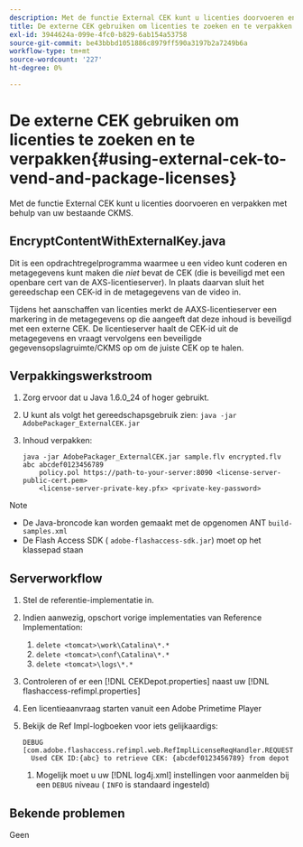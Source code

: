 ```yaml
---
description: Met de functie External CEK kunt u licenties doorvoeren en verpakken met behulp van uw bestaande CKMS.
title: De externe CEK gebruiken om licenties te zoeken en te verpakken
exl-id: 3944624a-099e-4fc0-b829-6ab154a53758
source-git-commit: be43bbbd1051886c8979ff590a3197b2a7249b6a
workflow-type: tm+mt
source-wordcount: '227'
ht-degree: 0%

---
```


# De externe CEK gebruiken om licenties te zoeken en te verpakken{#using-external-cek-to-vend-and-package-licenses}

Met de functie External CEK kunt u licenties doorvoeren en verpakken met behulp van uw bestaande CKMS.

## EncryptContentWithExternalKey.java

Dit is een opdrachtregelprogramma waarmee u een video kunt coderen en metagegevens kunt maken die *niet* bevat de CEK (die is beveiligd met een openbare cert van de AXS-licentieserver). In plaats daarvan sluit het gereedschap een CEK-id in de metagegevens van de video in.

Tijdens het aanschaffen van licenties merkt de AAXS-licentieserver een markering in de metagegevens op die aangeeft dat deze inhoud is beveiligd met een externe CEK. De licentieserver haalt de CEK-id uit de metagegevens en vraagt vervolgens een beveiligde gegevensopslagruimte/CKMS op om de juiste CEK op te halen.

## Verpakkingswerkstroom

1. Zorg ervoor dat u Java 1.6.0_24 of hoger gebruikt.
1. U kunt als volgt het gereedschapsgebruik zien: `java -jar AdobePackager_ExternalCEK.jar`
1. Inhoud verpakken:

   ```
   java -jar AdobePackager_ExternalCEK.jar sample.flv encrypted.flv abc abcdef0123456789 
       policy.pol https://path-to-your-server:8090 <license-server-public-cert.pem> 
       <license-server-private-key.pfx> <private-key-password>
   ```

>[!NOTE]
>
>* De Java-broncode kan worden gemaakt met de opgenomen ANT `build-samples.xml`
>* De Flash Access SDK ( `adobe-flashaccess-sdk.jar`) moet op het klassepad staan
>


## Serverworkflow

1. Stel de referentie-implementatie in.
1. Indien aanwezig, opschort vorige implementaties van Reference Implementation:

   1. `delete <tomcat>\work\Catalina\*.*`
   1. `delete <tomcat>\conf\Catalina\*.*`
   1. `delete <tomcat>\logs\*.*`

1. Controleren of er een [!DNL CEKDepot.properties] naast uw [!DNL flashaccess-refimpl.properties]

1. Een licentieaanvraag starten vanuit een Adobe Primetime Player
1. Bekijk de Ref Impl-logboeken voor iets gelijkaardigs:

   ```
   DEBUG [com.adobe.flashaccess.refimpl.web.RefImplLicenseReqHandler.REQUESTS] 
     Used CEK ID:{abc} to retrieve CEK: {abcdef0123456789} from depot
   ```

   1. Mogelijk moet u uw [!DNL log4j.xml] instellingen voor aanmelden bij een `DEBUG` niveau ( `INFO` is standaard ingesteld)

## Bekende problemen

Geen
